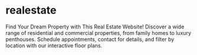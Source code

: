 # realestate
Find Your Dream Property with This Real Estate Website! Discover a wide range of residential and commercial properties, from family homes to luxury penthouses. Schedule appointments, contact for details, and filter by location with our interactive floor plans.
